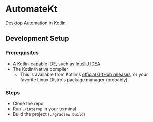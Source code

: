# AutomateKt
Desktop Automation in Kotlin

## Development Setup
### Prerequisites
*   A Kotlin-capable IDE, such as [IntelliJ IDEA](https://jetbrains.com/idea)
*   The Kotlin/Native compiler
    *   This is available from Kotlin's [official GitHub releases](https://github.com/JetBrains/kotlin/releases),
        or your favorite Linux Distro's package manager (probably).

### Steps
*   Clone the repo
*   Run `./interop` in your terminal
*   Build the project (`./gradlew build`)
